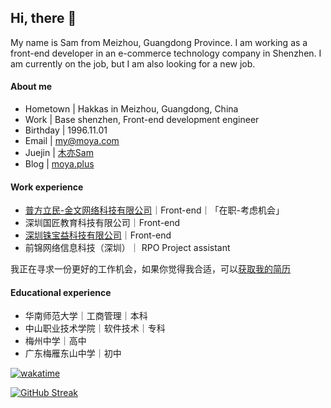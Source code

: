 <h2>Hi, there 👋</h2>
My name is Sam from Meizhou, Guangdong Province. I am working as a front-end developer in an e-commerce technology company in Shenzhen. I am currently on the job, but I am also looking for a new job.

#### About me

- Hometown | Hakkas in Meizhou, Guangdong, China
- Work | Base shenzhen, Front-end development engineer
- Birthday | 1996.11.01
- Email | my@moya.com
- Juejin | [木亦Sam](https://juejin.cn/user/2524134427070071)
- Blog | [moya.plus](https://www.moya.plus)

#### Work experience

- [普方立民-金文网络科技有限公司](https://www.pflm.cn/)｜Front-end｜「在职-考虑机会」
- 深圳国匠教育科技有限公司｜Front-end
- [深圳铢宝益科技有限公司](https://www.zhubaoe.cn/)｜Front-end
- 前锦网络信息科技（深圳）｜ RPO Project assistant

我正在寻求一份更好的工作机会，如果你觉得我合适，可以[获取我的简历](https://birdpaper.feishu.cn/share/base/form/shrcnqP5qEs9pzdfD4rbMkAZZAe)

#### Educational experience

- 华南师范大学｜工商管理｜本科
- 中山职业技术学院｜软件技术｜专科
- 梅州中学｜高中
- 广东梅雁东山中学｜初中

[![wakatime](https://wakatime.com/badge/user/d70dabba-3bd7-4699-94fc-4f25e2acccbb.svg)](https://wakatime.com/@d70dabba-3bd7-4699-94fc-4f25e2acccbb)

[![GitHub Streak](https://streak-stats.demolab.com?user=liluanhui&date_format=n%2Fj%5B%2FY%5D)](https://git.io/streak-stats)
